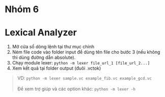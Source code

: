 # Nhóm 6

<h1>Lexical Analyzer</h1>

1. Mở cửa sổ dòng lệnh tại thư mục chính
2. Ném file code vào folder input để dùng tên file cho bước 3 (nếu không thì dùng đường dẫn absolute).
3. Chạy module lexer: `python -m lexer file_url_1 [file_url_2...]`
4. Xem kết quả tại folder output (đuôi .vctok)
> VD: `python -m lexer sample.vc example_fib.vc example_gcd.vc`<br><br>
> Để xem trợ giúp và các option khác: `python -m lexer -h`
